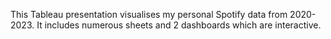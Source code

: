 This Tableau presentation visualises my personal Spotify data from 2020-2023. It includes numerous sheets and 2 dashboards which are interactive.

